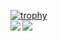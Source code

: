 
[![trophy](https://github-profile-trophy.vercel.app/?username=SaneYuki-m&theme=gitdimme)](https://github.com/ryo-ma/github-profile-trophy)<br>
<a href="https://github.com/anuraghazra/github-readme-stats">
  <img align="left" src="https://github-readme-stats.vercel.app/api?username=SaneYuki-m&count_private=true&show_icons=true" />
</a>
<a href="https://github.com/anuraghazra/github-readme-stats">
  <img align="left" src="https://github-readme-stats.vercel.app/api/top-langs/?username=SaneYuki-m&count_private=true" />
</a>
